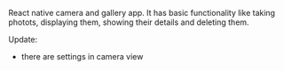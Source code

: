 React native camera and gallery app. It has basic functionality like taking photots, displaying them, showing their details and deleting them.

Update:
- there are settings in camera view

